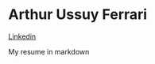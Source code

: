 # Arthur Ussuy Ferrari

<a href="https://www.linkedin.com/in/arthur-ussuy-255940138/">Linkedin</a>


My resume in markdown
